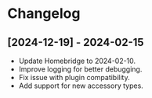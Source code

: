 # Changelog

## [2024-12-19] - 2024-02-15

- Update Homebridge to 2024-02-10.
- Improve logging for better debugging.
- Fix issue with plugin compatibility.
- Add support for new accessory types.

